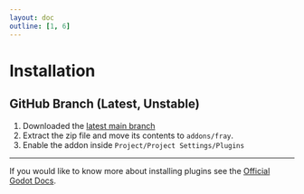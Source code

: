 ```yaml
---
layout: doc
outline: [1, 6]
---
```


# Installation

## GitHub Branch (Latest, Unstable)

1. Downloaded the [latest main branch](https://github.com/Pyxus/fray/archive/refs/heads/main.zip)
2. Extract the zip file and move its contents to `addons/fray`.
3. Enable the addon inside `Project/Project Settings/Plugins`

---

If you would like to know more about installing plugins see the [Official Godot Docs](https://docs.godotengine.org/en/stable/tutorials/plugins/editor/installing_plugins.html).
